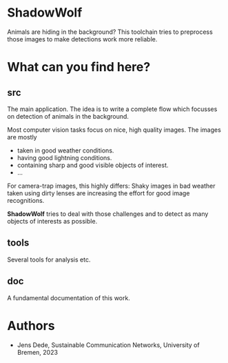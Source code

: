 # ShadowWolf
Animals are hiding in the background? This toolchain tries to preprocess those images to make detections work more reliable.

# What can you find here?

## src

The main application. The idea is to write a complete flow which focusses on
detection of animals in the background.

Most computer vision tasks focus on nice, high quality images. The images are
mostly

* taken in good weather conditions.
* having good lightning conditions.
* containing sharp and good visible objects of interest.
* ...

For camera-trap images, this highly differs: Shaky images in bad weather taken
using dirty lenses are increasing the effort for good image recognitions.

**ShadowWolf** tries to deal with those challenges and to detect as many
objects of interests as possible.

## tools

Several tools for analysis etc.

## doc

A fundamental documentation of this work.

# Authors

* Jens Dede, Sustainable Communication Networks, University of Bremen, 2023
